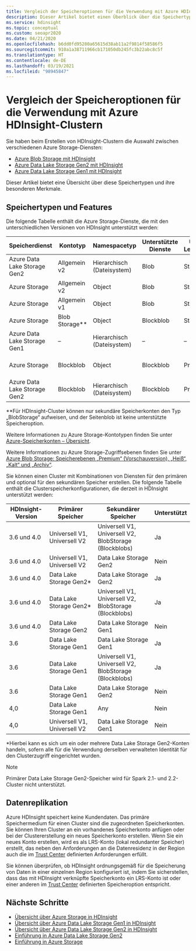 ```yaml
---
title: Vergleich der Speicheroptionen für die Verwendung mit Azure HDInsight-Clustern
description: Dieser Artikel bietet einen Überblick über die Speichertypen und deren Funktionsweise mit Azure HDInsight.
ms.service: hdinsight
ms.topic: conceptual
ms.custom: seoapr2020
ms.date: 04/21/2020
ms.openlocfilehash: b6dd0fd95280a65615d38ab11a2f9814f58586f5
ms.sourcegitcommit: 910a1a38711966cb171050db245fc3b22abc8c5f
ms.translationtype: HT
ms.contentlocale: de-DE
ms.lasthandoff: 03/19/2021
ms.locfileid: "98945847"
---
```

# <a name="compare-storage-options-for-use-with-azure-hdinsight-clusters"></a>Vergleich der Speicheroptionen für die Verwendung mit Azure HDInsight-Clustern

Sie haben beim Erstellen von HDInsight-Clustern die Auswahl zwischen verschiedenen Azure Storage-Diensten:

* [Azure Blob Storage mit HDInsight](./overview-azure-storage.md)
* [Azure Data Lake Storage Gen2 mit HDInsight](./overview-data-lake-storage-gen2.md)
* [Azure Data Lake Storage Gen1 mit HDInsight](./overview-data-lake-storage-gen1.md)

Dieser Artikel bietet eine Übersicht über diese Speichertypen und ihre besonderen Merkmale.

## <a name="storage-types-and-features"></a>Speichertypen und Features

Die folgende Tabelle enthält die Azure Storage-Dienste, die mit den unterschiedlichen Versionen von HDInsight unterstützt werden:

| Speicherdienst | Kontotyp | Namespacetyp | Unterstützte Dienste | Unterstützte Leistungsstufen | Unterstützte Zugriffsebenen | HDInsight-Version | Clustertyp |
|---|---|---|---|---|---|---|---|
|Azure Data Lake Storage Gen2| Allgemein v2 | Hierarchisch (Dateisystem) | Blob | Standard | Heiß, Kalt, Archiv | 3.6 und höher | Alle außer Spark 2.1 und 2.2|
|Azure Storage| Allgemein v2 | Object | Blob | Standard | Heiß, Kalt, Archiv | 3.6 und höher | All |
|Azure Storage| Allgemein v1 | Object | Blob | Standard | – | All | All |
|Azure Storage| Blob Storage** | Object | Blockblob | Standard | Heiß, Kalt, Archiv | All | All |
|Azure Data Lake Storage Gen1| – | Hierarchisch (Dateisystem) | – | – | – | Nur 3.6 | Alle mit Ausnahme von HBase |
|Azure Storage| Blockblob| Object | Blockblob | Premium | –| 3.6 und höher | Nur HBase mit beschleunigten Schreibvorgängen|
|Azure Data Lake Storage Gen2| Blockblob| Hierarchisch (Dateisystem) | Blockblob | Premium | –| 3.6 und höher | Nur HBase mit beschleunigten Schreibvorgängen|

**Für HDInsight-Cluster können nur sekundäre Speicherkonten den Typ „BlobStorage“ aufweisen, und der Seitenblob ist keine unterstützte Speicheroption.

Weitere Informationen zu Azure Storage-Kontotypen finden Sie unter [Azure-Speicherkonten – Übersicht](../storage/common/storage-account-overview.md).

Weitere Informationen zu Azure Storage-Zugriffsebenen finden Sie unter [Azure Blob Storage: Speicherebenen „Premium“ (Vorschauversion), „Heiß“, „Kalt“ und „Archiv“](../storage/blobs/storage-blob-storage-tiers.md).

Sie können einen Cluster mit Kombinationen von Diensten für den primären und optional für den sekundären Speicher erstellen. Die folgende Tabelle enthält die Clusterspeicherkonfigurationen, die derzeit in HDInsight unterstützt werden:

| HDInsight-Version | Primärer Speicher | Sekundärer Speicher | Unterstützt |
|---|---|---|---|
| 3.6 und 4.0 | Universell V1, Universell V2 | Universell V1, Universell V2, BlobStorage (Blockblobs) | Ja |
| 3.6 und 4.0 | Universell V1, Universell V2 | Data Lake Storage Gen2 | Nein |
| 3.6 und 4.0 | Data Lake Storage Gen2* | Data Lake Storage Gen2 | Ja |
| 3.6 und 4.0 | Data Lake Storage Gen2* | Universell V1, Universell V2, BlobStorage (Blockblobs) | Ja |
| 3.6 und 4.0 | Data Lake Storage Gen2 | Data Lake Storage Gen1 | Nein |
| 3.6 | Data Lake Storage Gen1 | Data Lake Storage Gen1 | Ja |
| 3.6 | Data Lake Storage Gen1 | Universell V1, Universell V2, BlobStorage (Blockblobs) | Ja |
| 3.6 | Data Lake Storage Gen1 | Data Lake Storage Gen2 | Nein |
| 4,0 | Data Lake Storage Gen1 | Any | Nein |
| 4,0 | Universell V1, Universell V2 | Data Lake Storage Gen1 | Nein |

*Hierbei kann es sich um ein oder mehrere Data Lake Storage Gen2-Konten handeln, sofern alle für die Verwendung derselben verwalteten Identität für den Clusterzugriff eingerichtet wurden.

> [!NOTE]
> Primärer Data Lake Storage Gen2-Speicher wird für Spark 2.1- und 2.2-Cluster nicht unterstützt.

## <a name="data-replication"></a>Datenreplikation

Azure HDInsight speichert keine Kundendaten. Das primäre Speichermedium für einen Cluster sind die zugeordneten Speicherkonten. Sie können Ihren Cluster an ein vorhandenes Speicherkonto anfügen oder bei der Clustererstellung ein neues Speicherkonto erstellen. Wenn Sie ein neues Konto erstellen, wird es als LRS-Konto (lokal redundanter Speicher) erstellt, das neben den Anforderungen an die Datenresidenz in der Region auch die im [Trust Center](https://azuredatacentermap.azurewebsites.net) definierten Anforderungen erfüllt.

Sie können überprüfen, ob HDInsight ordnungsgemäß für die Speicherung von Daten in einer einzelnen Region konfiguriert ist, indem Sie sicherstellen, dass das mit HDInsight verknüpfte Speicherkonto ein LRS-Konto ist oder einer anderen im [Trust Center](https://azuredatacentermap.azurewebsites.net) definierten Speicheroption entspricht.
 
## <a name="next-steps"></a>Nächste Schritte

* [Übersicht über Azure Storage in HDInsight](./overview-azure-storage.md)
* [Übersicht über Azure Data Lake Storage Gen1 in HDInsight](./overview-data-lake-storage-gen1.md)
* [Übersicht über Azure Data Lake Storage Gen2 in HDInsight](./overview-data-lake-storage-gen2.md)
* [Einführung in Azure Data Lake Storage Gen2](../storage/blobs/data-lake-storage-introduction.md)
* [Einführung in Azure Storage](../storage/common/storage-introduction.md)
